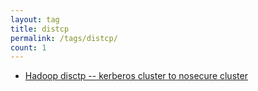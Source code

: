 ```yaml
---
layout: tag
title: distcp
permalink: /tags/distcp/
count: 1
---
```


- [Hadoop disctp -- kerberos cluster to nosecure cluster](https://ordiy.github.io/posts/2022-01-01-hadoop-disctp-kerberos-no-secure-md/)
